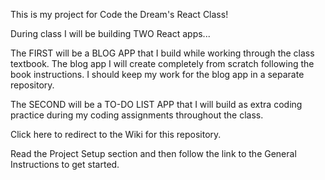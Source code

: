 This is my project for Code the Dream's React Class!


During class I will be building TWO React apps...

The FIRST will be a BLOG APP that I build while working through the class textbook. The blog app I will create completely from scratch following the book instructions. I should keep my work for the blog app in a separate repository.

The SECOND will be a TO-DO LIST APP that I will build as extra coding practice during my coding assignments throughout the class.

Click here to redirect to the Wiki for this repository.

Read the Project Setup section and then follow the link to the General Instructions to get started.